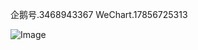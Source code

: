 企鹅号.3468943367
WeChart.17856725313

![Image](https://github.com/user-attachments/assets/0d791755-6ce6-4638-aefe-691236baa51e)